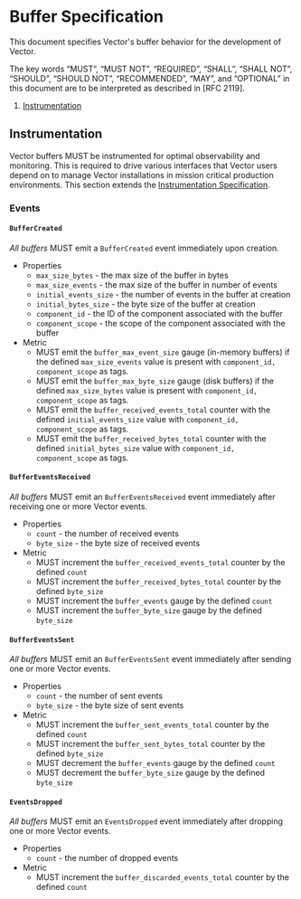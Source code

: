 # Buffer Specification

This document specifies Vector's buffer behavior for the development of Vector.

The key words “MUST”, “MUST NOT”, “REQUIRED”, “SHALL”, “SHALL NOT”, “SHOULD”,
“SHOULD NOT”, “RECOMMENDED”, “MAY”, and “OPTIONAL” in this document are to be
interpreted as described in [RFC 2119].

<!-- MarkdownTOC autolink="true" style="ordered" indent="   " -->

1. [Instrumentation](#instrumentation)

<!-- /MarkdownTOC -->

## Instrumentation

Vector buffers MUST be instrumented for optimal observability and monitoring. This is required to drive various interfaces that Vector users depend on to manage Vector installations in mission critical production environments. This section extends the [Instrumentation Specification].

### Events

#### `BufferCreated`

*All buffers* MUST emit a `BufferCreated` event immediately upon creation.

* Properties
  * `max_size_bytes` - the max size of the buffer in bytes
  * `max_size_events` - the max size of the buffer in number of events
  * `initial_events_size` - the number of events in the buffer at creation
  * `initial_bytes_size` - the byte size of the buffer at creation
  * `component_id` - the ID of the component associated with the buffer
  * `component_scope` - the scope of the component associated with the buffer
* Metric
  * MUST emit the `buffer_max_event_size` gauge (in-memory buffers) if the defined `max_size_events` value is present with `component_id, component_scope` as tags.
  * MUST emit the `buffer_max_byte_size` gauge (disk buffers) if the defined `max_size_bytes` value is present with `component_id, component_scope` as tags.
  * MUST emit the `buffer_received_events_total` counter with the defined `initial_events_size` value with `component_id, component_scope` as tags.
  * MUST emit the `buffer_received_bytes_total` counter with the defined `initial_bytes_size` value with `component_id, component_scope` as tags.

#### `BufferEventsReceived`

*All buffers* MUST emit an `BufferEventsReceived` event immediately after receiving one or more Vector events.

* Properties
  * `count` - the number of received events
  * `byte_size` - the byte size of received events
* Metric
  * MUST increment the `buffer_received_events_total` counter by the defined `count`
  * MUST increment the `buffer_received_bytes_total` counter by the defined `byte_size`
  * MUST increment the `buffer_events` gauge by the defined `count`
  * MUST increment the `buffer_byte_size` gauge by the defined `byte_size`

#### `BufferEventsSent`

*All buffers* MUST emit an `BufferEventsSent` event immediately after sending one or more Vector events.

* Properties
  * `count` - the number of sent events
  * `byte_size` - the byte size of sent events
* Metric
  * MUST increment the `buffer_sent_events_total` counter by the defined `count`
  * MUST increment the `buffer_sent_bytes_total` counter by the defined `byte_size`
  * MUST decrement the `buffer_events` gauge by the defined `count`
  * MUST decrement the `buffer_byte_size` gauge by the defined `byte_size`

#### `EventsDropped`

*All buffers* MUST emit an `EventsDropped` event immediately after dropping one or more Vector events.

* Properties
  * `count` - the number of dropped events
* Metric
  * MUST increment the `buffer_discarded_events_total` counter by the defined `count`

[Instrumentation Specification]: instrumentation.md
